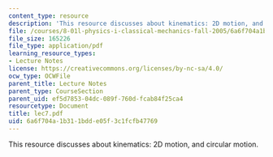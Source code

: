 ```yaml
---
content_type: resource
description: 'This resource discusses about kinematics: 2D motion, and circular motion.'
file: /courses/8-01l-physics-i-classical-mechanics-fall-2005/6a6f704a1b311bdde05f3c1fcfb47769_lec7.pdf
file_size: 165226
file_type: application/pdf
learning_resource_types:
- Lecture Notes
license: https://creativecommons.org/licenses/by-nc-sa/4.0/
ocw_type: OCWFile
parent_title: Lecture Notes
parent_type: CourseSection
parent_uid: ef5d7853-04dc-089f-760d-fcab84f25ca4
resourcetype: Document
title: lec7.pdf
uid: 6a6f704a-1b31-1bdd-e05f-3c1fcfb47769
---
```

This resource discusses about kinematics: 2D motion, and circular motion.